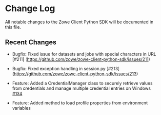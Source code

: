 # Change Log

All notable changes to the Zowe Client Python SDK will be documented in this file.

## Recent Changes

- Bugfix: Fixed issue for datasets and jobs with special characters in URL [#211] (https://github.com/zowe/zowe-client-python-sdk/issues/211)
- Bugfix: Fixed exception handling in session.py [#213] (https://github.com/zowe/zowe-client-python-sdk/issues/213)

- Feature: Added a CredentialManager class to securely retrieve values from credentials and manage multiple credential entries on Windows [#134](https://github.com/zowe/zowe-client-python-sdk/issues/134)
- Feature: Added method to load profile properties from environment variables
